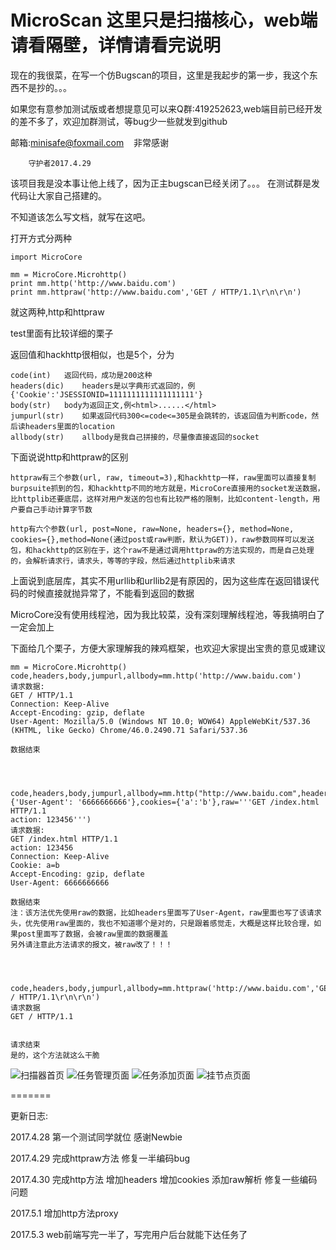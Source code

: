 # MicroScan 这里只是扫描核心，web端请看隔壁，详情请看完说明

现在的我很菜，在写一个仿Bugscan的项目，这里是我起步的第一步，我这个东西不是抄的。。。

如果您有意参加测试版或者想提意见可以来Q群:419252623,web端目前已经开发的差不多了，欢迎加群测试，等bug少一些就发到github

邮箱:minisafe@foxmail.com	    非常感谢

		守护者2017.4.29


该项目我是没本事让他上线了，因为正主bugscan已经关闭了。。。 在测试群是发代码让大家自己搭建的。



不知道该怎么写文档，就写在这吧。

打开方式分两种

	import MicroCore
	
	mm = MicroCore.Microhttp()
	print mm.http('http://www.baidu.com')
	print mm.httpraw('http://www.baidu.com','GET / HTTP/1.1\r\n\r\n')

就这两种,http和httpraw

test里面有比较详细的栗子

返回值和hackhttp很相似，也是5个，分为
	
	code(int)	返回代码，成功是200这种
	headers(dic)	headers是以字典形式返回的，例{'Cookie':'JSESSIONID=1111111111111111111'}
	body(str)	body为返回正文,例<html>......</html>
	jumpurl(str)	如果返回代码300<=code<=305是会跳转的，该返回值为判断code，然后读headers里面的location
	allbody(str)	allbody是我自己拼接的，尽量像直接返回的socket




下面说说http和httpraw的区别

	httpraw有三个参数(url, raw, timeout=3),和hackhttp一样，raw里面可以直接复制burpsuite抓到的包，和hackhttp不同的地方就是，MicroCore直接用的socket发送数据，比httplib还要底层，这样对用户发送的包也有比较严格的限制，比如content-length，用户要自己手动计算字节数

	http有六个参数(url, post=None, raw=None, headers={}, method=None, cookies={},method=None(通过post或raw判断，默认为GET))，raw参数同样可以发送包，和hackhttp的区别在于，这个raw不是通过调用httpraw的方法实现的，而是自己处理的，会解析请求行，请求头，等等的字段，然后通过httplib来请求





上面说到底层库，其实不用urllib和urllib2是有原因的，因为这些库在返回错误代码的时候直接就抛异常了，不能看到返回的数据

MicroCore没有使用线程池，因为我比较菜，没有深刻理解线程池，等我搞明白了一定会加上





下面给几个栗子，方便大家理解我的辣鸡框架，也欢迎大家提出宝贵的意见或建议


	mm = MicroCore.Microhttp()
	code,headers,body,jumpurl,allbody=mm.http('http://www.baidu.com')
	请求数据:
	GET / HTTP/1.1
	Connection: Keep-Alive
	Accept-Encoding: gzip, deflate
	User-Agent: Mozilla/5.0 (Windows NT 10.0; WOW64) AppleWebKit/537.36 (KHTML, like Gecko) Chrome/46.0.2490.71 Safari/537.36
	
	数据结束




	code,headers,body,jumpurl,allbody=mm.http("http://www.baidu.com",headers={'User-Agent': '6666666666'},cookies={'a':'b'},raw='''GET /index.html HTTP/1.1
	action: 123456''')
	请求数据:
	GET /index.html HTTP/1.1
	action: 123456
	Connection: Keep-Alive
	Cookie: a=b
	Accept-Encoding: gzip, deflate
	User-Agent: 6666666666
	
	数据结束
	注：该方法优先使用raw的数据，比如headers里面写了User-Agent，raw里面也写了该请求头，优先使用raw里面的，我也不知道哪个是对的，只是跟着感觉走，大概是这样比较合理，如果post里面写了数据，会被raw里面的数据覆盖
	另外请注意此方法请求的报文，被raw改了！！！




	code,headers,body,jumpurl,allbody=mm.httpraw('http://www.baidu.com','GET / HTTP/1.1\r\n\r\n')
	请求数据
	GET / HTTP/1.1
	
	
	请求结束
	是的，这个方法就这么干脆


![扫描器首页](https://raw.githubusercontent.com/MiniSafe/microscan/master/pic/index.png)
![任务管理页面](https://raw.githubusercontent.com/MiniSafe/microscan/master/pic/scan.png)
![任务添加页面](https://raw.githubusercontent.com/MiniSafe/microscan/master/pic/Tasks.png)
![挂节点页面](https://raw.githubusercontent.com/MiniSafe/microscan/master/pic/command.png)

=======

更新日志:

2017.4.28 第一个测试同学就位 感谢Newbie


2017.4.29 完成httpraw方法
修复一半编码bug


2017.4.30 完成http方法
增加headers
增加cookies
添加raw解析
修复一些编码问题


2017.5.1 增加http方法proxy


2017.5.3 web前端写完一半了，写完用户后台就能下达任务了
